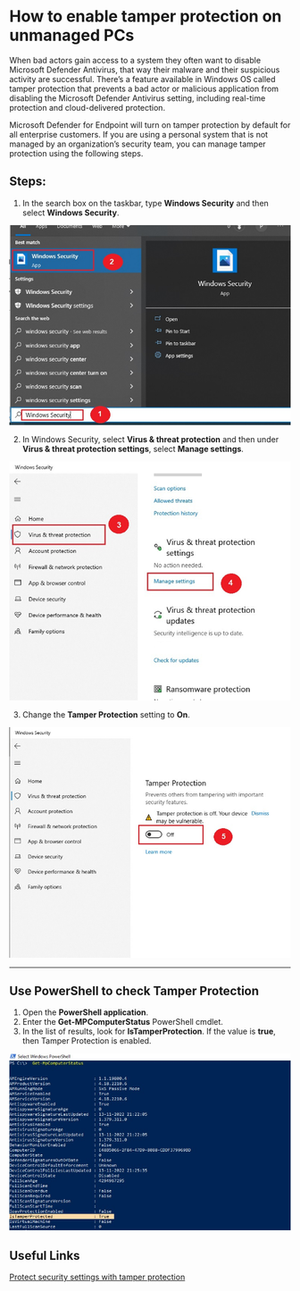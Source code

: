 

How to enable tamper protection on unmanaged PCs
==
When bad actors gain access to a system they often want to disable Microsoft Defender Antivirus, that way their malware 
and their suspicious activity are successful. There’s a feature available in Windows OS called tamper protection that 
prevents a bad actor or malicious application from disabling the Microsoft Defender Antivirus setting, including real-time 
protection and cloud-delivered protection.

Microsoft Defender for Endpoint will turn on tamper protection by default for all enterprise customers. If you are using a 
personal system that is not managed by an organization’s security team, you can manage tamper protection using the following steps.

Steps:
--
1. In the search box on the taskbar, type **Windows Security** and then select **Windows Security**. 

 ![Image](/Tamper-Protection/media/Windows10-Tamper-protection-01.jpg "icon") 
 
 2. In Windows Security, select **Virus & threat protection** and then under **Virus & threat protection settings**, select **Manage settings**.
 
  ![Image](/Tamper-Protection/media/Windows10-Tamper-protection-03.jpg "icon") 
 
 3. Change the **Tamper Protection** setting to **On**.

  ![Image](/Tamper-Protection/media/Windows10-Tamper-protection-04.jpg "icon") 

---
Use PowerShell to check Tamper Protection
--
1.	Open the **PowerShell application**.
2.	Enter the **Get-MPComputerStatus** PowerShell cmdlet.
3.	In the list of results, look for **IsTamperProtection**. If the value is **true**, then Tamper Protection is enabled.

  ![Image](/Tamper-Protection/media/PowerShell_To_Check_Tamper_Protection.jpg "icon") 


Useful Links
--
[Protect security settings with tamper protection](https://learn.microsoft.com/en-us/microsoft-365/security/defender-endpoint/prevent-changes-to-security-settings-with-tamper-protection?view=o365-worldwide)
